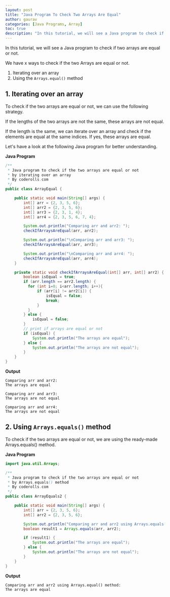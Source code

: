 ```yaml
---
layout: post  
title: "Java Program To Check Two Arrays Are Equal"  
author: gaurav  
categories: [Java Programs, Array]  
toc: true
description: "In this tutorial, we will see a Java program to check if two arrays are equal or not."
---
```


In this tutorial, we will see a Java program to check if two arrays are equal or not.

We have x ways to check if the two Arrays are equal or not.

1. Iterating over an array
2. Using the `Arrays.equal()` method

## 1. Iterating over an array

To check if the two arrays are equal or not, we can use the following strategy.

If the lengths of the two arrays are not the same, these arrays are not equal.

If the length is the same, we can iterate over an array and check if the elements are equal at the same indices. If yes, these arrays are equal.

Let's have a look at the following Java program for better understanding.

**Java Program**

```java
/**
 * Java program to check if the two arrays are equal or not
 * by iterating over an array
 * By coderolls.com
 */
public class ArrayEqual {

    public static void main(String[] args) {
        int[] arr = {2, 3, 5, 6};
        int[] arr2 = {2, 3, 5, 6};
        int[] arr3 = {2, 3, 1, 4};
        int[] arr4 = {2, 3, 5, 6, 7, 4};

        System.out.println("Comparing arr and arr2: ");
        checkIfArraysAreEqual(arr, arr2);

        System.out.println("\nComparing arr and arr3: ");
        checkIfArraysAreEqual(arr, arr3);

        System.out.println("\nComparing arr and arr4: ");
        checkIfArraysAreEqual(arr, arr4);
    }

    private static void checkIfArraysAreEqual(int[] arr, int[] arr2) {
        boolean isEqual = true;
        if (arr.length == arr2.length) {
          for (int i=0; i<arr.length; i++){
              if (arr[i] != arr2[i]) {
                  isEqual = false;
                  break;
              }
          }
        } else {
            isEqual = false;
        }
        // print if arrays are equal or not
        if (isEqual) {
            System.out.println("The arrays are equal");
        } else {
            System.out.println("The arrays are not equal");
        }
    }
}
```

**Output**

```
Comparing arr and arr2: 
The arrays are equal

Comparing arr and arr3: 
The arrays are not equal

Comparing arr and arr4: 
The arrays are not equal
```



## 2. Using `Arrays.equals()` method

To check if the two arrays are equal or not, we are using the ready-made Arrays.equals() method.

**Java Program**

```java
import java.util.Arrays;

/**
 * Java program to check if the two arrays are equal or not
 * by Arrays.equals() method
 * By coderolls.com
 */
public class ArrayEquals2 {

    public static void main(String[] args) {
        int[] arr = {2, 3, 5, 6};
        int[] arr2 = {2, 3, 5, 6};

        System.out.println("Comparing arr and arr2 using Arrays.equals() method: ");
        boolean result1 = Arrays.equals(arr, arr2);

        if (result1) {
            System.out.println("The arrays are equal");
        } else {
            System.out.println("The arrays are not equal");
        }
    }
}
```

**Output**

```
Comparing arr and arr2 using Arrays.equal() method: 
The arrays are equal
```

